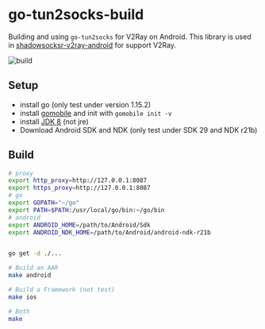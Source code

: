 # go-tun2socks-build

Building and using `go-tun2socks` for V2Ray on Android. This library is used in [shadowsocksr-v2ray-android](https://github.com/xxf098/shadowsocksr-v2ray-android) for support V2Ray.

![build](https://github.com/xxf098/go-tun2socks-build/workflows/build/badge.svg?branch=master&event=push) 

## Setup

* install go (only test under version 1.15.2)
* install [gomobile](https://godoc.org/golang.org/x/mobile/cmd/gomobile) and init with `gomobile init -v`
* install [JDK 8](https://openjdk.java.net/install/) (not jre)
* Download Android SDK and NDK (only test under SDK 29 and NDK r21b)


## Build
```bash
# proxy
export http_proxy=http://127.0.0.1:8087
export https_proxy=http://127.0.0.1:8087
# go
export GOPATH="~/go"
export PATH=$PATH:/usr/local/go/bin:~/go/bin
# android
export ANDROID_HOME=/path/to/Android/Sdk
export ANDROID_NDK_HOME=/path/to/Android/android-ndk-r21b


go get -d ./...

# Build an AAR
make android

# Build a Framework (not test)
make ios

# Both
make
```
